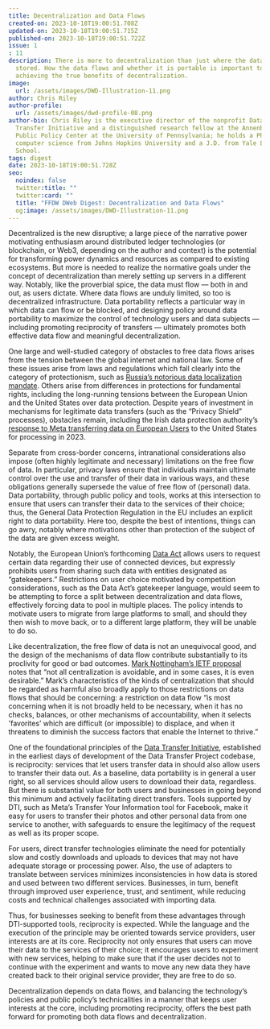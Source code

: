 ```yaml
---
title: Decentralization and Data Flows
created-on: 2023-10-18T19:00:51.708Z
updated-on: 2023-10-18T19:00:51.715Z
published-on: 2023-10-18T19:00:51.722Z
issue: 1
: 11
description: There is more to decentralization than just where the data is
  stored. How the data flows and whether it is portable is important to
  achieving the true benefits of decentralization.
image:
  url: /assets/images/DWD-Illustration-11.png
author: Chris Riley
author-profile:
  url: /assets/images/dwd-profile-08.png
author-bio: Chris Riley is the executive director of the nonprofit Data
  Transfer Initiative and a distinguished research fellow at the Annenberg
  Public Policy Center at the University of Pennsylvania; he holds a Ph.D. in
  computer science from Johns Hopkins University and a J.D. from Yale Law
  School.
tags: digest
date: 2023-10-18T19:00:51.728Z
seo:
  noindex: false
  twitter:title: ""
  twitter:card: ""
  title: "FFDW DWeb Digest: Decentralization and Data Flows"
  og:image: /assets/images/DWD-Illustration-11.png
---
```


Decentralized is the new disruptive; a large piece of the narrative power motivating enthusiasm around distributed ledger technologies (or blockchain, or Web3, depending on the author and context) is the potential for transforming power dynamics and resources as compared to existing ecosystems. But more is needed to realize the normative goals under the concept of decentralization than merely setting up servers in a different way. Notably, like the proverbial spice, the data must flow — both in and out, as users dictate. Where data flows are unduly limited, so too is decentralized infrastructure. Data portability reflects a particular way in which data can flow or be blocked, and designing policy around data portability to maximize the control of technology users and data subjects — including promoting reciprocity of transfers — ultimately promotes both effective data flow and meaningful decentralization.

One large and well-studied category of obstacles to free data flows arises from the tension between the global internet and national law. Some of these issues arise from laws and regulations which fall clearly into the category of protectionism, such as [Russia’s notorious data localization mandate](https://www.brookings.edu/techstream/russia-is-weaponizing-its-data-laws-against-foreign-organizations/). Others arise from differences in protections for fundamental rights, including the long-running tensions between the European Union and the United States over data protection. Despite years of investment in mechanisms for legitimate data transfers (such as the “Privacy Shield” processes), obstacles remain, including the Irish data protection authority’s [response to Meta transferring data on European Users](https://www.politico.eu/article/facebook-meta-faces-may-d-day-for-transatlantic-data-flows-privacy/) to the United States for processing in 2023.

Separate from cross-border concerns, intranational considerations also impose (often highly legitimate and necessary) limitations on the free flow of data. In particular, privacy laws ensure that individuals maintain ultimate control over the use and transfer of their data in various ways, and these obligations generally supersede the value of free flow of (personal) data. Data portability, through public policy and tools, works at this intersection to ensure that users can transfer their data to the services of their choice; thus, the General Data Protection Regulation in the EU includes an explicit right to data portability. Here too, despite the best of intentions, things can go awry, notably where motivations other than protection of the subject of the data are given excess weight.

Notably, the European Union’s forthcoming [Data Act](https://www.cliffordchance.com/insights/resources/blogs/talking-tech/en/articles/2022/03/the-data-act--a-proposed-new-framework-for-data-access-and-porti.html) allows users to request certain data regarding their use of connected devices, but expressly prohibits users from sharing such data with entities designated as “gatekeepers.” Restrictions on user choice motivated by competition considerations, such as the Data Act’s gatekeeper language, would seem to be attempting to force a split between decentralization and data flows, effectively forcing data to pool in multiple places. The policy intends to motivate users to migrate from large platforms to small, and should they then wish to move back, or to a different large platform, they will be unable to do so.

Like decentralization, the free flow of data is not an unequivocal good, and the design of the mechanisms of data flow contribute substantially to its proclivity for good or bad outcomes. [Mark Nottingham’s IETF proposal](https://www.ietf.org/archive/id/draft-nottingham-avoiding-internet-centralization-09.html) notes that “not all centralization is avoidable, and in some cases, it is even desirable.” Mark’s characteristics of the kinds of centralization that should be regarded as harmful also broadly apply to those restrictions on data flows that should be concerning: a restriction on data flow “is most concerning when it is not broadly held to be necessary, when it has no checks, balances, or other mechanisms of accountability, when it selects 'favorites’ which are difficult (or impossible) to displace, and when it threatens to diminish the success factors that enable the Internet to thrive.”

One of the foundational principles of the [Data Transfer Initiative](https://dtinit.org/), established in the earliest days of development of the Data Transfer Project codebase, is reciprocity: services that let users transfer data in should also allow users to transfer their data out. As a baseline, data portability is in general a user right, so all services should allow users to download their data, regardless. But there is substantial value for both users and businesses in going beyond this minimum and actively facilitating direct transfers. Tools supported by DTI, such as Meta’s Transfer Your Information tool for Facebook, make it easy for users to transfer their photos and other personal data from one service to another, with safeguards to ensure the legitimacy of the request as well as its proper scope.

For users, direct transfer technologies eliminate the need for potentially slow and costly downloads and uploads to devices that may not have adequate storage or processing power. Also, the use of adapters to translate between services minimizes inconsistencies in how data is stored and used between two different services. Businesses, in turn, benefit through improved user experience, trust, and sentiment, while reducing costs and technical challenges associated with importing data.

Thus, for businesses seeking to benefit from these advantages through DTI-supported tools, reciprocity is expected. While the language and the execution of the principle may be oriented towards service providers, user interests are at its core. Reciprocity not only ensures that users can move their data to the services of their choice; it encourages users to experiment with new services, helping to make sure that if the user decides not to continue with the experiment and wants to move any new data they have created back to their original service provider, they are free to do so.

Decentralization depends on data flows, and balancing the technology’s policies and public policy’s technicalities in a manner that keeps user interests at the core, including promoting reciprocity, offers the best path forward for promoting both data flows and decentralization.
